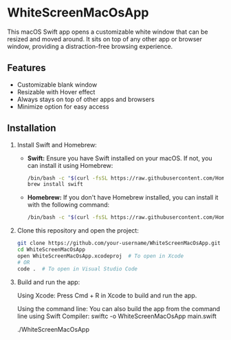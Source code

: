 # WhiteScreenMacOsApp
This macOS Swift app opens a customizable white window that can be resized and moved around. It sits on top of any other app or browser window, providing a distraction-free browsing experience.

## Features
- Customizable blank window
- Resizable with Hover effect
- Always stays on top of other apps and browsers
- Minimize option for easy access

## Installation
1. Install Swift and Homebrew:

   - **Swift:** Ensure you have Swift installed on your macOS. If not, you can install it using Homebrew:

     ```bash
     /bin/bash -c "$(curl -fsSL https://raw.githubusercontent.com/Homebrew/install/HEAD/install.sh)"
     brew install swift
     ```

   - **Homebrew:** If you don't have Homebrew installed, you can install it with the following command:

     ```bash
     /bin/bash -c "$(curl -fsSL https://raw.githubusercontent.com/Homebrew/install/HEAD/install.sh)"
     ```

2. Clone this repository and open the project:

   ```bash
   git clone https://github.com/your-username/WhiteScreenMacOsApp.git
   cd WhiteScreenMacOsApp
   open WhiteScreenMacOsApp.xcodeproj  # To open in Xcode
   # OR
   code .  # To open in Visual Studio Code
3. Build and run the app:

    Using Xcode: Press Cmd + R in Xcode to build and run the app.

    Using the command line: You can also build the app from the command line using Swift Compiler:
    swiftc -o WhiteScreenMacOsApp main.swift
   
    ./WhiteScreenMacOsApp
   
